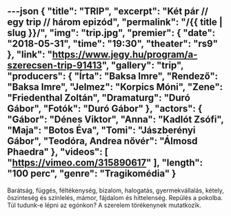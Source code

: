 ---json
{
    "title": "TRIP",
    "excerpt": "Két pár // egy trip // három epizód",
    "permalink": "/{{ title | slug }}/",
    "img": "trip.jpg",
    "premier": {
        "date": "2018-05-31",
        "time": "19:30",
        "theater": "rs9"
    },
    "link": "https://www.jegy.hu/program/a-szerecsen-trip-91413",
    "gallery": "trip",
    "producers": {
        "Írta": "Baksa Imre",
        "Rendező": "Baksa Imre",
        "Jelmez": "Korpics Móni",
        "Zene": "Friedenthal Zoltán",
        "Dramaturg": "Duró Gábor",
        "Fotók": "Duró Gábor"
    },
    "actors": {
        "Gábor": "Dénes Viktor",
        "Anna": "Kadlót Zsófi",
        "Maja": "Botos Éva",
        "Tomi": "Jászberényi Gábor",
        "Teodóra, Andrea nővér": "Álmosd Phaedra"
    },
    "videos": [
        "https://vimeo.com/315890617"
    ],
    "length": "100 perc",
    "genre": "Tragikomédia"
}
---

Barátság, függés, féltékenység, bizalom, halogatás, gyermekvállalás, kétely, őszinteség és színlelés, mámor, fájdalom és hittelenség. Repülés a pokolba. Túl tudunk-e lépni az egónkon? A szerelem törékenynek mutatkozik.
